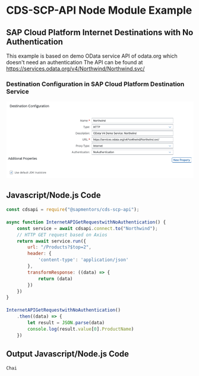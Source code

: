 # CDS-SCP-API Node Module Example

## SAP Cloud Platform Internet Destinations with No Authentication 
This example is based on demo OData service API of odata.org which doesn't need an authentication
The API can be found at https://services.odata.org/v4/Northwind/Northwind.svc/

### Destination Configuration in SAP Cloud Platform Destination Service

![Destination Configuration](./pictures/DestinationInternetWithNoAuthentication.png)

## Javascript/Node.js Code
```javascript
const cdsapi = require("@sapmentors/cds-scp-api");

async function InternetAPIGetRequestwithNoAuthentication() {
	const service = await cdsapi.connect.to("Northwind");
	// HTTP GET request based on Axios
	return await service.run({
		url: "/Products?$top=2",
		header: {
			'content-type': 'application/json'
		},
		transformResponse: ((data) => {
			return (data)
		})
	})
}

InternetAPIGetRequestwithNoAuthentication()
	.then((data) => {
        let result = JSON.parse(data)
		console.log(result.value[0].ProductName)
	})
```
## Output Javascript/Node.js Code
```javascript
Chai
```